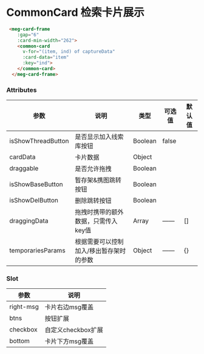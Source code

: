 # CommonCard 检索卡片展示


```html
 <meg-card-frame
    :gap="6"
    :card-min-width="262">
    <common-card
      v-for="(item, ind) of captureData"
      :card-data="item"
      :key="ind">
    </common-card>
  </meg-card-frame>
```
### Attributes
| 参数      | 说明          | 类型      | 可选值                | 默认值  |
|---------- |------------- |---------- |------------------  |-------- |
| isShowThreadButton | 是否显示加入线索库按钮 | Boolean | false | |
| cardData | 卡片数据 | Object |  | |
| draggable | 是否允许拖拽 | Boolean |  | |
| isShowBaseButton | 暂存架&携图跳转按钮 | Boolean |  | |
| isShowDelButton | 删除跳转按钮 | Boolean |  | |
| draggingData | 拖拽时携带的额外数据，只需传入key值 | Array | —— | [] |
| temporariesParams | 根据需要可以控制 加入/移出暂存架时的参数 | Object | —— | {} |

### Slot

| 参数      | 说明               |
| --------- | ------------------ |
| right-msg | 卡片右边msg覆盖    |
| btns      | 按钮扩展           |
| checkbox  | 自定义checkbox扩展 |
| bottom    | 卡片下方msg覆盖    |



